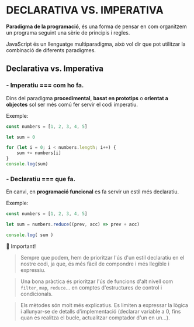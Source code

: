 # DECLARATIVA VS. IMPERATIVA

**Paradigma de la programació**, és una forma de pensar en com organitzem un programa seguint una sèrie de principis i regles.

JavaScript és un llenguatge multiparadigma, això vol dir que pot utilitzar la combinació de diferents paradigmes.


## **Declarativa vs. Imperativa**

### - Imperatiu === com ho fa.


Dins del paradigma **procedimental**, **basat en prototips** o **orientat a objectes** sol ser més comú fer servir el codi imperatiu.

Exemple:

```js
const numbers = [1, 2, 3, 4, 5]

let sum = 0

for (let i = 0; i < numbers.length; i++) {
    sum += numbers[i]
}
console.log(sum)
```

### - Declaratiu === que fa.

En canvi, en **programació funcional** es fa servir un estil més declaratiu.

Exemple:

```js
const numbers = [1, 2, 3, 4, 5]

let sum = numbers.reduce((prev, acc) => prev + acc)

console.log( sum )
```

🚨 Important!
> Sempre que podem, hem de prioritzar l'ús d'un estil declaratiu en el nostre codi, ja que, és més fàcil de compondre i més llegible i expressiu.

> Una bona pràctica és prioritzar l'ús de funcions d'alt nivell com ```filter```, ```map```, ```reduce```... en comptes d'estructures de control i condicionals. 

> Els mètodes són molt més explicatius. Es limiten a expressar la lògica i allunyar-se de detalls d'implementació (declarar variable a 0, fins quan es realitza el bucle, actualitzar comptador d'un en un...).